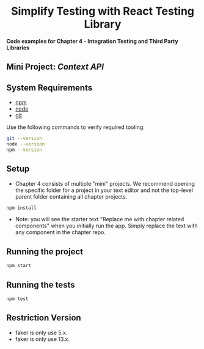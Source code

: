 
<div>
  <h1 align="center">Simplify Testing with React Testing Library
  </h1>
  <strong> 
  Code examples for Chapter 4 - Integration Testing and Third Party Libraries
  </strong>
  <h2>Mini Project: <i>Context API</i></h2>
</div>

## System Requirements

- [npm](https://www.npmjs.com/)
- [node](https://nodejs.org)
- [git](https://git-scm.com/)

Use the following commands to verify required tooling:

```bash
git --version
node --version
npm --version
```

## Setup

- Chapter 4 consists of multiple "mini" projects. We recommend opening the specific folder for a project in your text editor and not the top-level parent folder containing all chapter projects.

```bash
npm install
```
- Note: you will see the starter text "Replace me with chapter related components" when you initially run the app. Simply replace the text with any component in the chapter repo. 
## Running the project

```bash
npm start
```

## Running the tests

```bash
npm test
```
## Restriction Version 
* faker is only use 5.x.
* faker is only use 13.x.